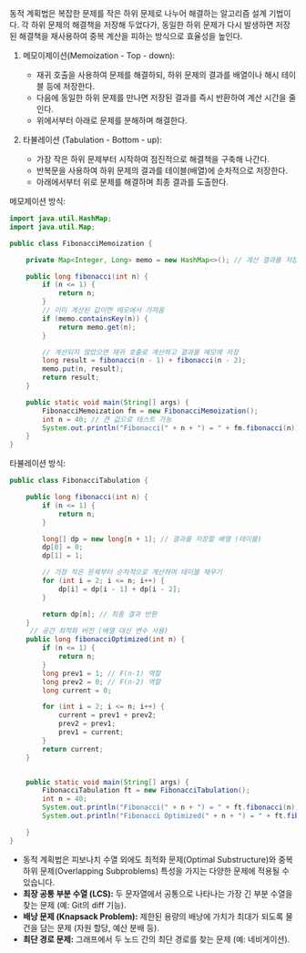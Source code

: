 
동적 계획법은 복잡한 문제를 작은 하위 문제로 나누어 해결하는 알고리즘 설계 기법이다. 
각 하위 문제의 해결책을 저장해 두었다가, 동일한 하위 문제가 다시 발생하면 저장된 해결책을 재사용하여 중복 계산을 피하는 방식으로 효율성을 높인다. 

1. 메모이제이션(Memoization - Top - down):
	- 재귀 호출을 사용하여 문제를 해결하되, 하위 문제의 결과를 배열이나 해시 테이블 등에 저장한다.
	- 다음에 동일한 하위 문제를 만나면 저장된 결과를 즉시 반환하여 계산 시간을 줄인다. 
	- 위에서부터 아래로 문제를 분해하며 해결한다. 

2. 타뷸레이션 (Tabulation - Bottom - up):
	- 가장 작은 하위 문제부터 시작하여 점진적으로 해결책을 구축해 나간다.
	- 반복문을 사용하여 하위 문제의 결과를 테이블(배열)에 순차적으로 저장한다.
	- 아래에서부터 위로 문제를 해결하며 최종 결과를 도출한다. 

메모제이션 방식: 
```java
import java.util.HashMap;
import java.util.Map;

public class FibonacciMemoization {

    private Map<Integer, Long> memo = new HashMap<>(); // 계산 결과를 저장할 맵

    public long fibonacci(int n) {
        if (n <= 1) {
            return n;
        }
        // 이미 계산된 값이면 메모에서 가져옴
        if (memo.containsKey(n)) {
            return memo.get(n);
        }

        // 계산되지 않았으면 재귀 호출로 계산하고 결과를 메모에 저장
        long result = fibonacci(n - 1) + fibonacci(n - 2);
        memo.put(n, result);
        return result;
    }

    public static void main(String[] args) {
        FibonacciMemoization fm = new FibonacciMemoization();
        int n = 40; // 큰 값으로 테스트 가능
        System.out.println("Fibonacci(" + n + ") = " + fm.fibonacci(n));
    }
}
```


타뷸레이션 방식:
```java
public class FibonacciTabulation {

    public long fibonacci(int n) {
        if (n <= 1) {
            return n;
        }

        long[] dp = new long[n + 1]; // 결과를 저장할 배열 (테이블)
        dp[0] = 0;
        dp[1] = 1;

        // 가장 작은 문제부터 순차적으로 계산하여 테이블 채우기
        for (int i = 2; i <= n; i++) {
            dp[i] = dp[i - 1] + dp[i - 2];
        }

        return dp[n]; // 최종 결과 반환
    }
     // 공간 최적화 버전 (배열 대신 변수 사용)
    public long fibonacciOptimized(int n) {
        if (n <= 1) {
            return n;
        }
        long prev1 = 1; // F(n-1) 역할
        long prev2 = 0; // F(n-2) 역할
        long current = 0;

        for (int i = 2; i <= n; i++) {
            current = prev1 + prev2;
            prev2 = prev1;
            prev1 = current;
        }
        return current;
    }


    public static void main(String[] args) {
        FibonacciTabulation ft = new FibonacciTabulation();
        int n = 40;
        System.out.println("Fibonacci(" + n + ") = " + ft.fibonacci(n));
        System.out.println("Fibonacci Optimized(" + n + ") = " + ft.fibonacciOptimized(n));

    }
}
```

- 동적 계획법은 피보나치 수열 외에도 최적화 문제(Optimal Substructure)와 중복 하위 문제(Overlapping Subproblems) 특성을 가지는 다양한 문제에 적용될 수 있습니다.
- **최장 공통 부분 수열 (LCS):** 두 문자열에서 공통으로 나타나는 가장 긴 부분 수열을 찾는 문제 (예: Git의 diff 기능).
- **배낭 문제 (Knapsack Problem):** 제한된 용량의 배낭에 가치가 최대가 되도록 물건을 담는 문제 (자원 할당, 예산 분배 등).
- **최단 경로 문제:** 그래프에서 두 노드 간의 최단 경로를 찾는 문제 (예: 네비게이션).